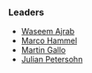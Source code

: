 ### Leaders
* [Waseem Ajrab](mailto:ajrab.waseem@gmail.com)
* [Marco Hammel](mailto:maroc.hammel@no-monkey.com)
* [Martin Gallo](mailto:cbas@advisory.no-monkey.com)
* [Julian Petersohn](mailto:julian@petersohn.it)
